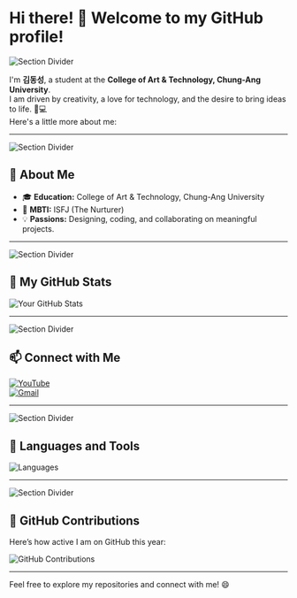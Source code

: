# Hi there! 👋 Welcome to my GitHub profile!

![Section Divider](path/to/your/image.jpg)

I'm **김동성**, a student at the **College of Art & Technology, Chung-Ang University**.  
I am driven by creativity, a love for technology, and the desire to bring ideas to life. 🎨💻  
Here's a little more about me:

---

![Section Divider](path/to/your/image.jpg)

## 🌱 About Me

- 🎓 **Education:** College of Art & Technology, Chung-Ang University  
- 🧠 **MBTI:** ISFJ (The Nurturer)  
- 💡 **Passions:** Designing, coding, and collaborating on meaningful projects.  

---

![Section Divider](path/to/your/image.jpg)

## 🌟 My GitHub Stats
![Your GitHub Stats](https://github-readme-stats.vercel.app/api?username=YourUsername&show_icons=true&theme=radical)

---

![Section Divider](path/to/your/image.jpg)

## 📫 Connect with Me
[![YouTube](https://img.shields.io/badge/-YouTube-red?style=flat&logo=YouTube&logoColor=white)](https://www.youtube.com/@%EA%B9%80%EB%8F%99%EC%84%B1-p3u)  
[![Gmail](https://img.shields.io/badge/-Gmail-D14836?style=flat&logo=Gmail&logoColor=white)](mailto:your_email@gmail.com)

---

![Section Divider](path/to/your/image.jpg)

## 🚀 Languages and Tools
![Languages](https://skillicons.dev/icons?i=python,cpp,html,css,js,react,nodejs,git,github&perline=6)

---

![Section Divider](path/to/your/image.jpg)

## 🎉 GitHub Contributions
Here’s how active I am on GitHub this year:

![GitHub Contributions](https://github-readme-activity-graph.cyclic.app/graph?username=YourUsername&theme=react-dark&hide_border=true)

---

Feel free to explore my repositories and connect with me! 😄
